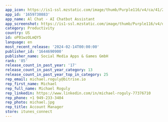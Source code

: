```yaml
---
app_icon: https://is1-ssl.mzstatic.com/image/thumb/Purple116/v4/ca/41/27/ca4127a5-238f-a39d-badc-710a3d09fd74/shape1_2DAD87-0-0-1x_U007epad-0-85-220.png/1024x1024bb.png
app_id: '1659730883'
app_name: Al Chat - AI Chatbot Assistant
app_screenshot: https://is1-ssl.mzstatic.com/image/thumb/Purple116/v4/d0/8b/85/d08b85a8-2102-e12e-a773-2e8c20c892ad/4bf12098-c3fb-4357-ac4c-a62dc5988542_Screenshot_1_1242x2688.png/1242x2688bb.png
category: Productivity
country: US
id: oP01wzOLmQY5
language: en
most_recent_release: '2024-02-14T00:00:00'
publisher_id: '1644690900'
publisher_name: Social Media Apps & Games GmbH
rank: '85'
release_count_in_past_year: '17'
release_count_in_past_year_category: 13
release_count_in_past_year_top_in_category: 25
rep_email: michael.roguly@bitrise.io
rep_first_name: Michael
rep_full_name: Michael Roguly
rep_linkedin: https://www.linkedin.com/in/michael-roguly-77376710
rep_phone: +1 949-233-3404
rep_photo: michael.jpg
rep_title: Account Manager
store: itunes_connect
---
```

